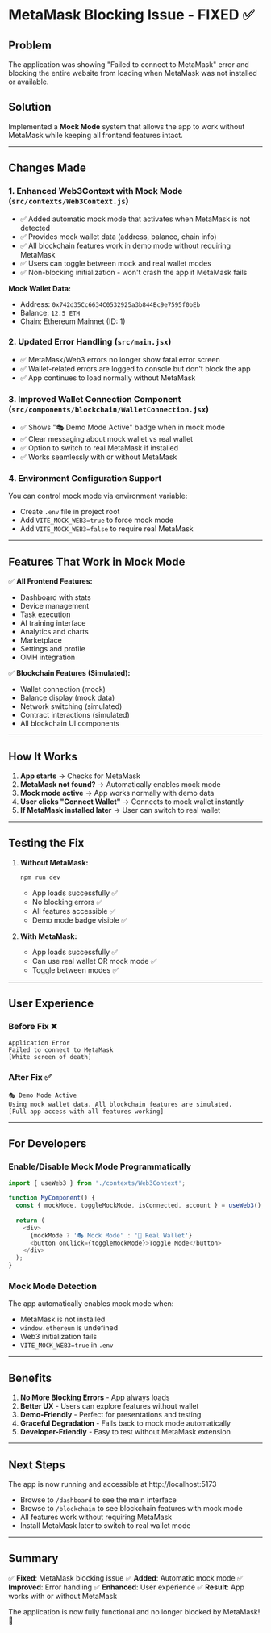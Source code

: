 # MetaMask Blocking Issue - FIXED ✅

## Problem
The application was showing "Failed to connect to MetaMask" error and blocking the entire website from loading when MetaMask was not installed or available.

## Solution
Implemented a **Mock Mode** system that allows the app to work without MetaMask while keeping all frontend features intact.

---

## Changes Made

### 1. **Enhanced Web3Context with Mock Mode** (`src/contexts/Web3Context.js`)
- ✅ Added automatic mock mode that activates when MetaMask is not detected
- ✅ Provides mock wallet data (address, balance, chain info)
- ✅ All blockchain features work in demo mode without requiring MetaMask
- ✅ Users can toggle between mock and real wallet modes
- ✅ Non-blocking initialization - won't crash the app if MetaMask fails

**Mock Wallet Data:**
- Address: `0x742d35Cc6634C0532925a3b844Bc9e7595f0bEb`
- Balance: `12.5 ETH`
- Chain: Ethereum Mainnet (ID: 1)

### 2. **Updated Error Handling** (`src/main.jsx`)
- ✅ MetaMask/Web3 errors no longer show fatal error screen
- ✅ Wallet-related errors are logged to console but don't block the app
- ✅ App continues to load normally without MetaMask

### 3. **Improved Wallet Connection Component** (`src/components/blockchain/WalletConnection.jsx`)
- ✅ Shows "🎭 Demo Mode Active" badge when in mock mode
- ✅ Clear messaging about mock wallet vs real wallet
- ✅ Option to switch to real MetaMask if installed
- ✅ Works seamlessly with or without MetaMask

### 4. **Environment Configuration Support**
You can control mock mode via environment variable:
- Create `.env` file in project root
- Add `VITE_MOCK_WEB3=true` to force mock mode
- Add `VITE_MOCK_WEB3=false` to require real MetaMask

---

## Features That Work in Mock Mode

✅ **All Frontend Features:**
- Dashboard with stats
- Device management
- Task execution
- AI training interface
- Analytics and charts
- Marketplace
- Settings and profile
- OMH integration

✅ **Blockchain Features (Simulated):**
- Wallet connection (mock)
- Balance display (mock data)
- Network switching (simulated)
- Contract interactions (simulated)
- All blockchain UI components

---

## How It Works

1. **App starts** → Checks for MetaMask
2. **MetaMask not found?** → Automatically enables mock mode
3. **Mock mode active** → App works normally with demo data
4. **User clicks "Connect Wallet"** → Connects to mock wallet instantly
5. **If MetaMask installed later** → User can switch to real wallet

---

## Testing the Fix

1. **Without MetaMask:**
   ```bash
   npm run dev
   ```
   - App loads successfully ✅
   - No blocking errors ✅
   - All features accessible ✅
   - Demo mode badge visible ✅

2. **With MetaMask:**
   - App loads successfully ✅
   - Can use real wallet OR mock mode ✅
   - Toggle between modes ✅

---

## User Experience

### Before Fix ❌
```
Application Error
Failed to connect to MetaMask
[White screen of death]
```

### After Fix ✅
```
🎭 Demo Mode Active
Using mock wallet data. All blockchain features are simulated.
[Full app access with all features working]
```

---

## For Developers

### Enable/Disable Mock Mode Programmatically

```javascript
import { useWeb3 } from './contexts/Web3Context';

function MyComponent() {
  const { mockMode, toggleMockMode, isConnected, account } = useWeb3();
  
  return (
    <div>
      {mockMode ? '🎭 Mock Mode' : '🦊 Real Wallet'}
      <button onClick={toggleMockMode}>Toggle Mode</button>
    </div>
  );
}
```

### Mock Mode Detection

The app automatically enables mock mode when:
- MetaMask is not installed
- `window.ethereum` is undefined
- Web3 initialization fails
- `VITE_MOCK_WEB3=true` in `.env`

---

## Benefits

1. **No More Blocking Errors** - App always loads
2. **Better UX** - Users can explore features without wallet
3. **Demo-Friendly** - Perfect for presentations and testing
4. **Graceful Degradation** - Falls back to mock mode automatically
5. **Developer-Friendly** - Easy to test without MetaMask extension

---

## Next Steps

The app is now running and accessible at http://localhost:5173

- Browse to `/dashboard` to see the main interface
- Browse to `/blockchain` to see blockchain features with mock mode
- All features work without requiring MetaMask
- Install MetaMask later to switch to real wallet mode

---

## Summary

✅ **Fixed**: MetaMask blocking issue
✅ **Added**: Automatic mock mode
✅ **Improved**: Error handling
✅ **Enhanced**: User experience
✅ **Result**: App works with or without MetaMask

The application is now fully functional and no longer blocked by MetaMask! 🎉

